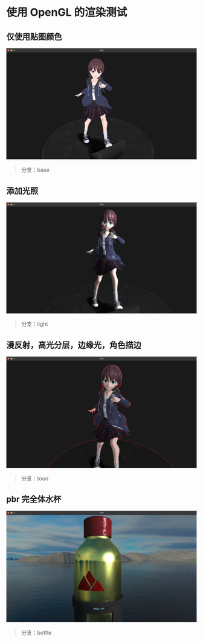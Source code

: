# 使用 OpenGL 的渲染测试
## 仅使用贴图颜色
![img.png](img.png)
> 分支：base
## 添加光照
![img_1.png](img_1.png)
> 分支：light
## 漫反射，高光分层，边缘光，角色描边
![img_2.png](img_2.png)
> 分支：toon
## pbr 完全体水杯
![img_4.png](img_4.png)
> 分支：bottle